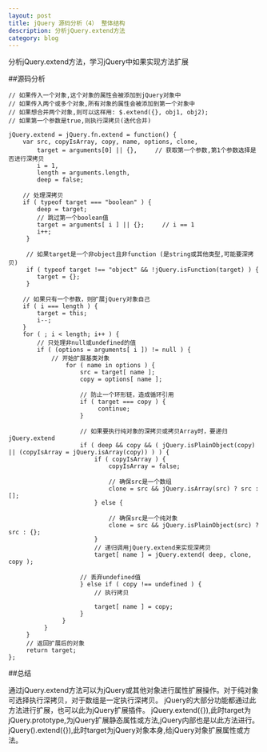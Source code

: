 ```yaml
---
layout: post
title: jQuery 源码分析（4） 整体结构
description: 分析jQuery.extend方法
category: blog
---
```


分析jQuery.extend方法，学习jQuery中如果实现方法扩展

##源码分析

	// 如果传入一个对象,这个对象的属性会被添加到jQuery对象中
	// 如果传入两个或多个对象,所有对象的属性会被添加到第一个对象中
	// 如果想合并两个对象,则可以这样用: $.extend({}, obj1, obj2);
	// 如果第一个参数是true,则执行深拷贝(迭代合并)

	jQuery.extend = jQuery.fn.extend = function() {
	    var src, copyIsArray, copy, name, options, clone,
	        target = arguments[0] || {},     // 获取第一个参数,第1个参数选择是否进行深拷贝
	        i = 1,
	        length = arguments.length,
	        deep = false;

	    // 处理深拷贝
	    if ( typeof target === "boolean" ) {
	        deep = target;
	        // 跳过第一个boolean值
	        target = arguments[ i ] || {};     // i == 1
	        i++;
	     }

	     // 如果target是一个非object且非function (是string或其他类型,可能要深拷贝)
	     if ( typeof target !== "object" && !jQuery.isFunction(target) ) {
	        target = {};
	     }

	    // 如果只有一个参数，则扩展jQuery对象自己
	    if ( i === length ) {
	        target = this;
	        i--;
	    }
	    for ( ; i < length; i++ ) {
	        // 只处理非null或undefined的值
	        if ( (options = arguments[ i ]) != null ) {
	            // 开始扩展基类对象
	            	for ( name in options ) {
	                    src = target[ name ];
	                    copy = options[ name ];

	                    // 防止一个环形链，造成循环引用
	                    if ( target === copy ) {
	                         continue;
	                    }

	                    // 如果要执行纯对象的深拷贝或拷贝Array时，要递归jQuery.extend
	                    if ( deep && copy && ( jQuery.isPlainObject(copy) || (copyIsArray = jQuery.isArray(copy)) ) ) {
	                        if ( copyIsArray ) {
	                            copyIsArray = false;

	                            // 确保src是一个数组
	                            clone = src && jQuery.isArray(src) ? src : [];
	                        } else {

	                            // 确保src是一个纯对象
	                            clone = src && jQuery.isPlainObject(src) ? src : {};
	                        }
	                        // 递归调用jQuery.extend来实现深拷贝
	                        target[ name ] = jQuery.extend( deep, clone, copy );

	                    // 丢弃undefined值
	                    } else if ( copy !== undefined ) {
	                        // 执行拷贝

	                        target[ name ] = copy;
	                    }
	               }
	          }
	     }
	     // 返回扩展后的对象
	     return target;
	};

##总结

通过jQuery.extend方法可以为jQuery或其他对象进行属性扩展操作。对于纯对象可选择执行深拷贝，对于数组是一定执行深拷贝。
jQuery的大部分功能都通过此方法进行扩展，也可以此为jQuery扩展插件。
jQuery.extend({}),此时target为 jQuery.prototype,为jQuery扩展静态属性或方法,jQuery内部也是以此方法进行。
jQuery().extend({}),此时target为jQuery对象本身,给jQuery对象扩展属性或方法。